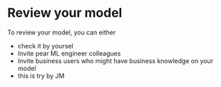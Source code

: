 # Review your model

To review your model, you can either

* check it by yoursel
* Invite pear ML engineer colleagues
* Invite business users who might have business knowledge on your model
* this is try by JM



